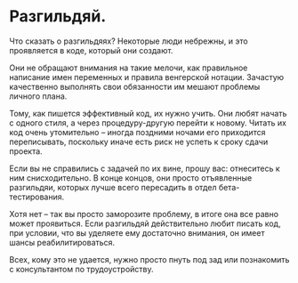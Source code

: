 # Разгильдяй.

Что сказать о разгильдяях? 
Некоторые люди небрежны, и это проявляется в коде,
который они создают.

Они не обращают внимания на такие мелочи,
как правильное написание имен переменных и правила венгерской нотации.
Зачастую качественно выполнять свои обязанности им мешают проблемы личного плана.

Тому, как пишется эффективный код, их нужно учить.
Они любят начать с одного стиля, а через процедуру-другую перейти к новому.
Читать их код очень утомительно – иногда поздними ночами его приходится переписывать,
поскольку иначе есть риск не успеть к сроку сдачи проекта.

Если вы не справились с задачей по их вине, прошу вас:
отнеситесь к ним снисходительно.
В конце концов, они просто отъявленные разгильдяи,
которых лучше всего пересадить в отдел бета-тестирования.

Хотя нет – так вы просто заморозите проблему, в итоге она все равно может проявиться.
Если разгильдяй действительно любит писать код, при условии,
что вы уделяете ему достаточно внимания, он имеет шансы реабилитироваться.

Всех, кому это не удается, нужно просто пнуть под зад
или познакомить с консультантом по трудоустройству.